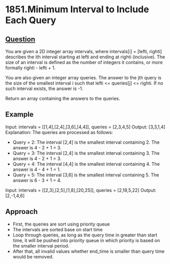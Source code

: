 # 1851.Minimum Interval to Include Each Query

## [Question](https://leetcode.com/problems/minimum-interval-to-include-each-query/)
You are given a 2D integer array intervals, where intervals[i] = [lefti, righti] describes the ith interval starting at lefti and ending at righti (inclusive). The size of an interval is defined as the number of integers it contains, or more formally righti - lefti + 1.

You are also given an integer array queries. The answer to the jth query is the size of the smallest interval i such that lefti <= queries[j] <= righti. If no such interval exists, the answer is -1.

Return an array containing the answers to the queries.

## Example
Input: intervals = [[1,4],[2,4],[3,6],[4,4]], queries = [2,3,4,5]
Output: [3,3,1,4]
Explanation: The queries are processed as follows:
- Query = 2: The interval [2,4] is the smallest interval containing 2. The answer is 4 - 2 + 1 = 3.
- Query = 3: The interval [2,4] is the smallest interval containing 3. The answer is 4 - 2 + 1 = 3.
- Query = 4: The interval [4,4] is the smallest interval containing 4. The answer is 4 - 4 + 1 = 1.
- Query = 5: The interval [3,6] is the smallest interval containing 5. The answer is 6 - 3 + 1 = 4.

Input: intervals = [[2,3],[2,5],[1,8],[20,25]], queries = [2,19,5,22]
Output: [2,-1,4,6]

## Approach
- First, the queries are sort using priority queue
- The intervals are sorted base on start time
- Loop through queries, as long as the query time in greater than start time, it will be pushed into priority queue in which priority is based on the smaller interval period.
- After that, all invalid values whether end_time is smaller than query time would be removed.